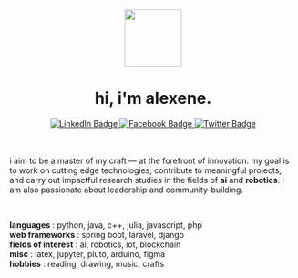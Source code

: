 <div id="icon" align="center">
  <img src="https://pbs.twimg.com/media/FhlDBigUYAAeBvB?format=png&name=small" width="100"/>
</div>
<div id="header" align="center">
  <h1>
    hi, i'm alexene.
  </h1>
</div>
       
<div id="badges" align="center">
  <a href="https://www.linkedin.com/in/alexene-faith-tomate-9b3180257/">
    <img src="https://img.shields.io/badge/LinkedIn-lightblue?logo=linkedin&logoColor=white&style=for-the-badge" alt="LinkedIn Badge"/>
  </a>
  <a href="https://facebook.com/alekzene/">
    <img src="https://img.shields.io/badge/Facebook-lightblue?logo=facebook&logoColor=white&style=for-the-badge" alt="Facebook Badge"/>
  </a>
  <a href="https://twitter.com/alekzene_cs">
   <img src="https://img.shields.io/badge/Twitter-lightblue?logo=twitter&logoColor=white&style=for-the-badge" alt="Twitter Badge"&nbsp/>
  </a>
</div>

<br>
<br>

i aim to be a master of my craft — at the forefront of innovation. my goal is to work on cutting edge technologies, contribute to meaningful projects, and carry out impactful research studies in the fields of **ai** and **robotics**. i am also passionate about leadership and community-building.

<br>

**languages** : python, java, c++, julia, javascript, php  
**web frameworks** : spring boot, laravel, django  
**fields of interest** : ai, robotics, iot, blockchain  
**misc** : latex, jupyter, pluto, arduino, figma  
**hobbies** : reading, drawing, music, crafts
